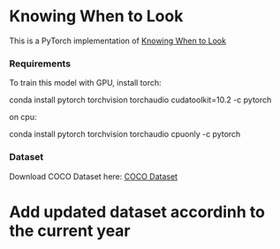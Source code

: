 # Knowing When to Look
This is a PyTorch implementation of [Knowing When to Look](https://arxiv.org/pdf/1612.01887.pdf)
### Requirements
To train this model with GPU, install torch:

conda install pytorch torchvision torchaudio cudatoolkit=10.2 -c pytorch

on cpu:

conda install pytorch torchvision torchaudio cpuonly -c pytorch

### Dataset
Download COCO Dataset here: [COCO Dataset](http://mscoco.org/)
# Add updated dataset accordinh to the current year

